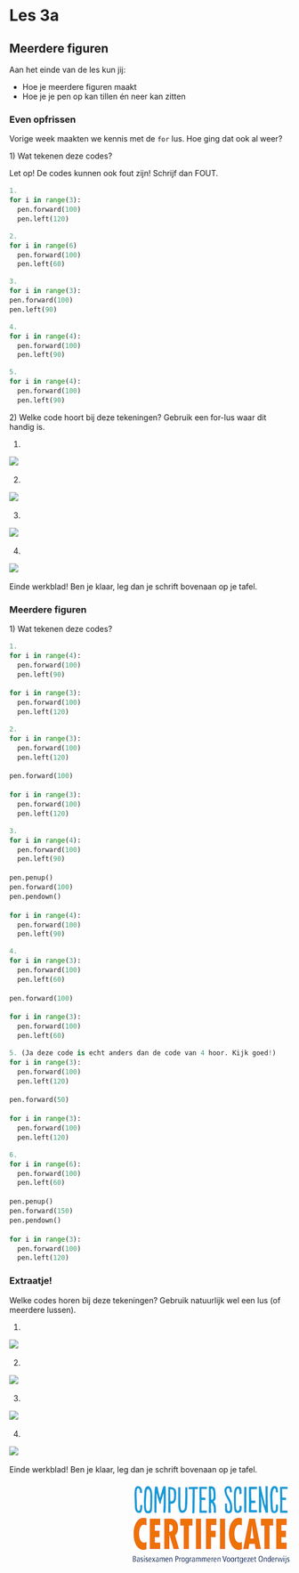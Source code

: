 # Les 3a

## Meerdere figuren

Aan het einde van de les kun jij:
* Hoe je meerdere figuren maakt
* Hoe je je pen op kan tillen én neer kan zitten

### Even opfrissen

Vorige week maakten we kennis met de `for` lus. Hoe ging dat ook al weer?

1\) Wat tekenen deze codes?

Let op! De codes kunnen ook fout zijn! Schrijf dan FOUT.

```python
1.
for i in range(3):
  pen.forward(100)
  pen.left(120)
```

```python
2.
for i in range(6)
  pen.forward(100)
  pen.left(60)
```

```python
3.
for i in range(3):
pen.forward(100)
pen.left(90)
```

```python
4.
for i in range(4):
  pen.forward(100)
  pen.left(90)
```

```python
5.
for i in range(4):
  pen.forward(100)
  pen.left(90)
```

 2\) Welke code hoort bij deze tekeningen? Gebruik een for-lus waar dit handig is.

1. 
![](../../.gitbook/assets/image-20190318130624359.png)

2.
![](../../.gitbook/assets/image-20190325083528686.png)

 3. 
![](../../.gitbook/assets/image-20190322150946880.png)

4.
![](../../.gitbook/assets/image-20190322151013930.png)

Einde werkblad! Ben je klaar, leg dan je schrift bovenaan op je tafel.

### Meerdere figuren

1\) Wat tekenen deze codes?

```python
1.
for i in range(4):
  pen.forward(100)
  pen.left(90)

for i in range(3):
  pen.forward(100)
  pen.left(120)
```

```python
2.
for i in range(3):
  pen.forward(100)
  pen.left(120)

pen.forward(100)

for i in range(3):
  pen.forward(100)
  pen.left(120)
```

```python
3.
for i in range(4):
  pen.forward(100)
  pen.left(90)

pen.penup()
pen.forward(100)
pen.pendown()

for i in range(4):
  pen.forward(100)
  pen.left(90)
```

```python
4.
for i in range(3):
  pen.forward(100)
  pen.left(60)

pen.forward(100)

for i in range(3):
  pen.forward(100)
  pen.left(60)
```

```python
5. (Ja deze code is echt anders dan de code van 4 hoor. Kijk goed!)
for i in range(3):
  pen.forward(100)
  pen.left(120)

pen.forward(50)

for i in range(3):
  pen.forward(100)
  pen.left(120)
```

```python
6.
for i in range(6):
  pen.forward(100)
  pen.left(60)

pen.penup()
pen.forward(150)
pen.pendown()

for i in range(3):
  pen.forward(100)
  pen.left(120)
```

### Extraatje!

Welke codes horen bij deze tekeningen? Gebruik natuurlijk wel een lus \(of meerdere lussen\).

1.

![](../../.gitbook/assets/image-20190329210728482.png)

2.

![](../../.gitbook/assets/image-20190322151224232%20%281%29.png)

3.

![](../../.gitbook/assets/image-20190318125810948.png)

4.

![](../../.gitbook/assets/image-20190329210151106.png)

Einde werkblad! Ben je klaar, leg dan je schrift bovenaan op je tafel.

<img src="../../img/logoCSCert_10cm.jpg" align="right">